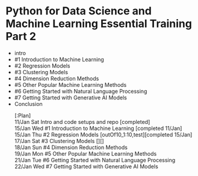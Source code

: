 <h1>Python for Data Science and Machine Learning Essential Training Part 2</h1>

<ul>
    <li>intro</li>
    <li>#1 Introduction to Machine Learning</li>
    <li>#2 Regression Models</li>
    <li>#3 Clustering Models</li>
    <li>#4 Dimension Reduction Methods</li>
    <li>#5 Other Popular Machine Learning Methods</li>
    <li>#6 Getting Started with Natural Language Processing</li>
    <li>#7 Getting Started with Generative AI Models</li>
    <li>Conclusion</li>
</uk>

[:Plan]
<br /> 11/Jan Sat Intro and code setups and repo [completed]
<br /> 15/Jan Wed #1 Introduction to Machine Learning [completed 11/Jan]
<br /> 15/Jan Thu #2 Regression Models [outOf10_1:10,test][completed 15/Jan]
<br /> 17/Jan Sat #3 Clustering Models [][]
<br /> 18/Jan Sun #4 Dimension Reduction Methods
<br /> 19/Jan Mon #5 Other Popular Machine Learning Methods
<br /> 21/Jan Tue #6 Getting Started with Natural Language Processing
<br /> 22/Jan Wed #7 Getting Started with Generative  AI Models

